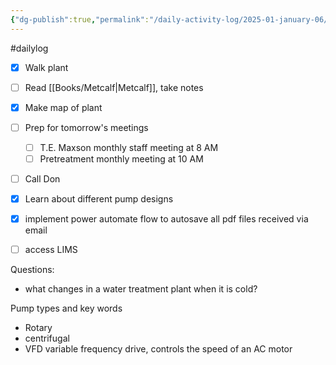 ```yaml
---
{"dg-publish":true,"permalink":"/daily-activity-log/2025-01-january-06/","noteIcon":"","created":"2025-05-20T09:18:15.362-05:00"}
---
```


#dailylog
- [x] Walk plant
- [ ] Read [[Books/Metcalf\|Metcalf]], take notes
- [x] Make map of plant
- [ ] Prep for tomorrow's meetings
	- [ ] T.E. Maxson monthly staff meeting at 8 AM
	- [ ] Pretreatment monthly meeting at 10 AM
- [ ] Call Don
- [x] Learn about different pump designs
- [x] implement power automate flow to autosave all pdf files received via email
- [ ] access LIMS


Questions:
- what changes in a water treatment plant when it is cold?

Pump types and key words
- Rotary
- centrifugal
- VFD variable frequency drive, controls the speed of an AC motor